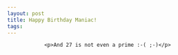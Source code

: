 ```yaml
---
layout: post
title: Happy Birthday Maniac!
tags:
---
```



                <p>And 27 is not even a prime :-( ;-)</p>
